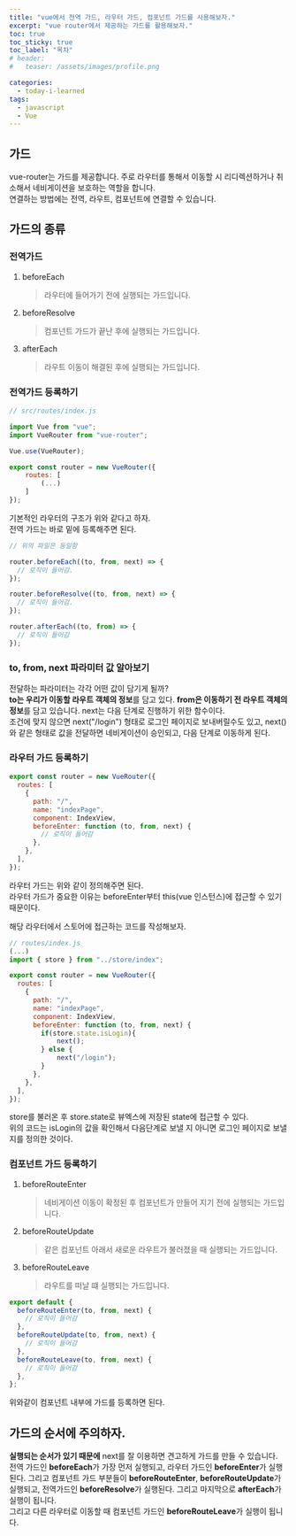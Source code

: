 ```yaml
---
title: "vue에서 전역 가드, 라우터 가드, 컴포넌트 가드를 사용해보자."
excerpt: "vue router에서 제공하는 가드를 활용해보자."
toc: true
toc_sticky: true
toc_label: "목차"
# header:
#   teaser: /assets/images/profile.png

categories:
  - today-i-learned
tags:
  - javascript
  - Vue
---
```


## 가드

vue-router는 가드를 제공합니다. 주로 라우터를 통해서 이동할 시 리디렉션하거나 취소해서 네비게이션을 보호하는 역할을 합니다.  
연결하는 방법에는 전역, 라우트, 컴포넌트에 연결할 수 있습니다.

## 가드의 종류

### 전역가드

1. beforeEach
   > 라우터에 들어가기 전에 실행되는 가드입니다.
2. beforeResolve
   > 컴포넌트 가드가 끝난 후에 실행되는 가드입니다.
3. afterEach
   > 라우트 이동이 해결된 후에 실행되는 가드입니다.

### 전역가드 등록하기

```js
// src/routes/index.js

import Vue from "vue";
import VueRouter from "vue-router";

Vue.use(VueRouter);

export const router = new VueRouter({
    routes: [
        (...)
    ]
});
```

기본적인 라우터의 구조가 위와 같다고 하자.  
전역 가드는 바로 밑에 등록해주면 된다.

```js
// 위의 파일은 동일함

router.beforeEach((to, from, next) => {
  // 로직이 들어감.
});

router.beforeResolve((to, from, next) => {
  // 로직이 들어감.
});

router.afterEach((to, from) => {
  // 로직이 들어감
});
```

### to, from, next 파라미터 값 알아보기

전달하는 파라미터는 각각 어떤 값이 담기게 될까?  
**to는 우리가 이동할 라우트 객체의 정보**를 담고 있다. **from은 이동하기 전 라우트 객체의 정보**를 담고 있습니다. next는 다음 단계로 진행하기 위한 함수이다.  
조건에 맞지 않으면 next("/login") 형태로 로그인 페이지로 보내버릴수도 있고, next() 와 같은 형태로 값을 전달하면 네비게이션이 승인되고, 다음 단계로 이동하게 된다.

### 라우터 가드 등록하기

```js
export const router = new VueRouter({
  routes: [
    {
      path: "/",
      name: "indexPage",
      component: IndexView,
      beforeEnter: function (to, from, next) {
        // 로직이 들어감
      },
    },
  ],
});
```

라우터 가드는 위와 같이 정의해주면 된다.  
라우터 가드가 중요한 이유는 beforeEnter부터 this(vue 인스턴스)에 접근할 수 있기 때문이다.

해당 라우터에서 스토어에 접근하는 코드를 작성해보자.

```js
// routes/index.js
(...)
import { store } from "../store/index";

export const router = new VueRouter({
  routes: [
    {
      path: "/",
      name: "indexPage",
      component: IndexView,
      beforeEnter: function (to, from, next) {
        if(store.state.isLogin){
            next();
        } else {
            next("/login");
        }
      },
    },
  ],
});
```

store를 불러온 후 store.state로 뷰엑스에 저장된 state에 접근할 수 있다.  
위의 코드는 isLogin의 값을 확인해서 다음단계로 보낼 지 아니면 로그인 페이지로 보낼지를 정의한 것이다.

### 컴포넌트 가드 등록하기

1. beforeRouteEnter

   > 네비게이션 이동이 확정된 후 컴포넌트가 만들어 지기 전에 실행되는 가드입니다.

2. beforeRouteUpdate

   > 같은 컴포넌트 아래서 새로운 라우트가 불러졌을 때 실행되는 가드입니다.

3. beforeRouteLeave
   > 라우트를 떠날 떄 실행되는 가드입니다.

```js
export default {
  beforeRouteEnter(to, from, next) {
    // 로직이 들어감
  },
  beforeRouteUpdate(to, from, next) {
    // 로직이 들어감
  },
  beforeRouteLeave(to, from, next) {
    // 로직이 들어감
  },
};
```

위와같이 컴포넌트 내부에 가드를 등록하면 된다.

## 가드의 순서에 주의하자.

**실행되는 순서가 있기 때문에** next를 잘 이용하면 견고하게 가드를 만들 수 있습니다.  
전역 가드인 **beforeEach**가 가장 먼저 실행되고, 라우터 가드인 **beforeEnter**가 실행된다. 그리고 컴포넌트 가드 부분들이 **beforeRouteEnter**, **beforeRouteUpdate**가 실행되고,
전역가드인 **beforeResolve**가 실행된다. 그리고 마지막으로 **afterEach**가 실행이 됩니다.  
그리고 다른 라우터로 이동할 때 컴포넌트 가드인 **beforeRouteLeave**가 실행이 됩니다.
